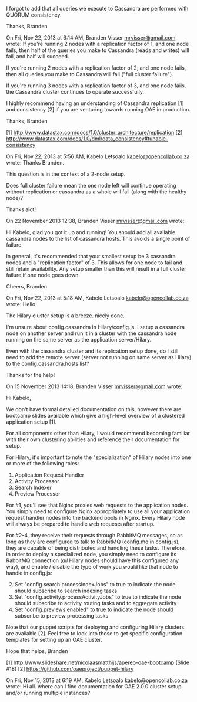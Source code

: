 I forgot to add that all queries we execute to Cassandra are performed
with QUORUM consistency.

Thanks,
Branden

On Fri, Nov 22, 2013 at 6:14 AM, Branden Visser <mrvisser@gmail.com> wrote:
If you're running 2 nodes with a replication factor of 1, and one node
fails, then half of the queries you make to Cassandra (reads and
writes) will fail, and half will succeed.

If you're running 2 nodes with a replication factor of 2, and one node
fails, then all queries you make to Cassandra will fail ("full cluster
failure").

If you're running 3 nodes with a replication factor of 3, and one node
fails, the Cassandra cluster continues to operate successfully.

I highly recommend having an understanding of Cassandra replication
[1] and consistency [2] if you are venturing towards running OAE in
production.

Thanks,
Branden

[1] http://www.datastax.com/docs/1.0/cluster_architecture/replication
[2] http://www.datastax.com/docs/1.0/dml/data_consistency#tunable-consistency


On Fri, Nov 22, 2013 at 5:56 AM, Kabelo Letsoalo
<kabelo@opencollab.co.za> wrote:
Thanks Branden.

This question is in the context of a 2-node setup.

Does full cluster failure mean the one node left will continue operating
without replication or cassandra as a whole will fail (along with the
healthy node)?

Thanks alot!


On 22 November 2013 12:38, Branden Visser <mrvisser@gmail.com> wrote:

Hi Kabelo, glad you got it up and running! You should add all
available cassandra nodes to the list of cassandra hosts. This avoids
a single point of failure.

In general, it's recommended that your smallest setup be 3 cassandra
nodes and a "replication factor" of 3. This allows for one node to
fail and still retain availability. Any setup smaller than this will
result in a full cluster failure if one node goes down.

Cheers,
Branden

On Fri, Nov 22, 2013 at 5:18 AM, Kabelo Letsoalo
<kabelo@opencollab.co.za> wrote:
Hello.

The Hilary cluster setup is a breeze. nicely done.

I'm unsure about config.cassandra  in Hilary/config.js. I setup a
cassandra
node on another server and run it in a cluster with the cassandra node
running on the same server as the application server/Hilary.

Even with the cassandra cluster and its replication setup done, do I
still
need to add the remote server (server not running on same server as
Hilary)
to the config.cassandra.hosts list?

Thanks for the help!


On 15 November 2013 14:18, Branden Visser <mrvisser@gmail.com> wrote:

Hi Kabelo,

We don't have formal detailed documentation on this, however there are
bootcamp slides available which give a high-level overview of a
clustered application setup [1].

For all components other than Hilary, I would recommend becoming
familiar with their own clustering abilities and reference their
documentation for setup.

For Hilary, it's important to note the "specialization" of Hilary
nodes into one or more of the following roles:

1. Application Request Handler
2. Activity Processor
3. Search Indexer
4. Preview Processor

For #1, you'll see that Nginx proxies web requests to the application
nodes. You simply need to configure Nginx appropriately to use all
your application request handler nodes into the backend pools in
Nginx. Every Hilary node will always be prepared to handle web
requests after startup.

For #2-4, they receive their requests through RabbitMQ messages, so as
long as they are configured to talk to RabbitMQ (config.mq in
config.js), they are capable of being distributed and handling these
tasks. Therefore, in order to deploy a specialized node, you simply
need to configure its RabbitMQ connection (*all* Hilary nodes should
have this configured any way), and enable / disable the type of work
you would like that node to handle in config.js:

2. Set "config.search.processIndexJobs" to true to indicate the node
should subscribe to search indexing tasks
3. Set "config.activity.processActivityJobs" to true to indicate the
node should subscribe to activity routing tasks and to aggregate
activity
4. Set "config.previews.enabled" to true to indicate the node should
subscribe to preview processing tasks

Note that our puppet scripts for deploying and configuring Hilary
clusters are available [2]. Feel free to look into those to get
specific configuration templates for setting up an OAE cluster.

Hope that helps,
Branden

[1] http://www.slideshare.net/nicolaasmatthijs/apereo-oae-bootcamp
(Slide #18)
[2] https://github.com/oaeproject/puppet-hilary

On Fri, Nov 15, 2013 at 6:19 AM, Kabelo Letsoalo
<kabelo@opencollab.co.za> wrote:
Hi all. where can I find documentation for OAE 2.0.0 cluster setup
and/or
running multiple instances?

